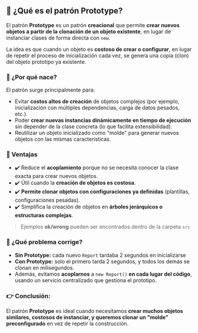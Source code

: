 ##  📌 ¿Qué es el patrón Prototype?
El patrón **Prototype** es un patrón **creacional** que permite **crear nuevos objetos a partir de la clonación de un 
objeto existente**, en lugar de instanciar clases de forma directa con `new`.

La idea es que cuando un objeto es **costoso de crear o configurar**, en lugar de repetir el proceso de inicialización cada 
vez, se genera una copia (clon) del objeto prototipo ya existente.

### 📌 ¿Por qué nace?
El patrón surge principalmente para:
- Evitar **costos altos de creación** de objetos complejos (por ejemplo, inicialización con múltiples dependencias, carga de datos pesados, etc.).
- Poder **crear nuevas instancias dinámicamente en tiempo de ejecución** sin depender de la clase concreta (lo que facilita extensibilidad).
- Reutilizar un objeto inicializado como "molde" para generar nuevos objetos con las mismas características.

### 📌 Ventajas
- ✔️ Reduce el **acoplamiento** porque no se necesita conocer la clase exacta para crear nuevos objetos.
- ✔️ Útil cuando la **creación de objetos es costosa**.
- ✔️ **Permite clonar objetos con configuraciones ya definidas** (plantillas, configuraciones pesadas).
- ✔️ Simplifica la creación de objetos en **árboles jerárquicos o estructuras complejas**.

> Ejemplos **ok/wrong** pueden ser encontrados dentro de la carpeta `src`

### 📌 ¿Qué problema corrige?
- **Sin Prototype:** cada nuevo `Report` tardaba 2 segundos en inicializarse
- **Con Prototype:** solo el primero tarda 2 segundos, y todos los demás se clonan en milisegundos.
- Además, evitamos **acoplarnos** a `new Report()` **en cada lugar del código**, usando un servicio centralizado que gestiona el prototipo.

### 👉 Conclusión:
El patrón **Prototype** es ideal cuando necesitamos **crear muchos objetos similares, costosos de instanciar, y queremos clonar un "molde" preconfigurado** en vez de repetir la construcción.